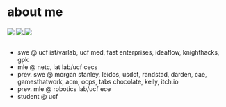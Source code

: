 # about me

<div align="left">
  <img src="https://komarev.com/ghpvc/?username=must108&&style=flat-square" align="center" />
  <a href="https://wakatime.com/@018ed2fd-3e51-4094-9aed-f270538e625e">
    <img src="https://wakatime.com/badge/user/018ed2fd-3e51-4094-9aed-f270538e625e.svg" align="center" />
  </a>
  <a href="https://discordapp.com/users/385903323666055178" >
      <img src="https://img.shields.io/badge/-must108-5865F2?style=flat-square&logo=Discord&logoColor=white&link=discord.com%2Fusers%2F385903323666055178" align="center" />
  </a>
</div>
<br />

* swe @ ucf ist/varlab, ucf med, fast enterprises, ideaflow, knighthacks, gpk
* mle @ netc, iat lab/ucf cecs
* prev. swe @ morgan stanley, leidos, usdot, randstad, darden, cae, gamesthatwork, acm, ocps, tabs chocolate, kelly, itch.io
* prev. mle @ robotics lab/ucf ece
* student @ ucf
